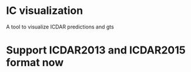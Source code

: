 # IC visualization
 A tool to visualize ICDAR predictions and gts

# Support ICDAR2013 and ICDAR2015 format now
